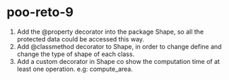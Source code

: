 # poo-reto-9

1. Add the @property decorator into the package Shape, so all the protected data could be accessed this way.
2. Add @classmethod decorator to Shape, in order to change define and change the type of shape of each class.
3. Add a custom decorator in Shape co show the computation time of at least one operation. e.g: compute_area.
